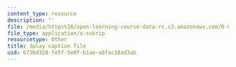 ```yaml
---
content_type: resource
description: ''
file: /media/https%3A/open-learning-course-data-rc.s3.amazonaws.com/8-01sc-classical-mechanics-fall-2016/673bd328fe5f5e0fb1aea8fac18ad3ab_83NmtaE7fEk.vtt
file_type: application/x-subrip
resourcetype: Other
title: 3play caption file
uid: 673bd328-fe5f-5e0f-b1ae-a8fac18ad3ab
---
```

